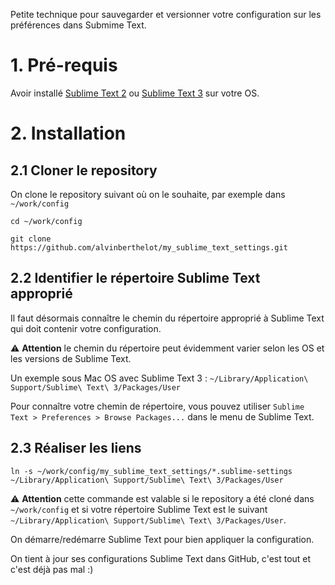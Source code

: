 
Petite technique pour sauvegarder et versionner votre configuration sur les préférences dans Submime Text.

# 1. Pré-requis

Avoir installé [Sublime Text 2](http://www.sublimetext.com/2) ou [Sublime Text 3](http://www.sublimetext.com/3) sur votre OS.

# 2. Installation

## 2.1 Cloner le repository

On clone le repository suivant où on le souhaite, par exemple dans `~/work/config`

	cd ~/work/config

	git clone https://github.com/alvinberthelot/my_sublime_text_settings.git

## 2.2 Identifier le répertoire Sublime Text approprié

Il faut désormais connaître le chemin du répertoire approprié à Sublime Text qui doit contenir votre configuration.

⚠ **Attention** le chemin du répertoire peut évidemment varier selon les OS et les versions de Sublime Text.

Un exemple sous Mac OS avec Sublime Text 3 : `~/Library/Application\ Support/Sublime\ Text\ 3/Packages/User`

Pour connaître votre chemin de répertoire, vous pouvez utiliser `Sublime Text > Preferences > Browse Packages...` dans le menu de Sublime Text.

## 2.3 Réaliser les liens

	ln -s ~/work/config/my_sublime_text_settings/*.sublime-settings  ~/Library/Application\ Support/Sublime\ Text\ 3/Packages/User

⚠ **Attention** cette commande est valable si le repository a été cloné dans `~/work/config` et si votre répertoire Sublime Text est le suivant `~/Library/Application\ Support/Sublime\ Text\ 3/Packages/User`.

On démarre/redémarre Sublime Text pour bien appliquer la configuration.

On tient à jour ses configurations Sublime Text dans GitHub, c'est tout et c'est déjà pas mal :)
